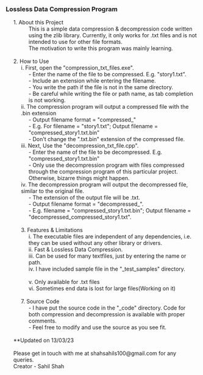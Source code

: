 <h3> Lossless Data Compression Program </h3>

<div class = "column1" style = "margin : 0px 0px 0px 20px" >
1. About this Project <br>
<div class = "column2" style = "margin: 0px 0px 0px 40px">
    This is a simple data compression & decompression code written using the zlib library. Currently, it only works for .txt files and is not intended to use for other file formats. <br>
    The motivation to write this program was mainly learning. <br>
    </div>
<br>
2. How to Use <br>
<div class = "column2" style = "margin: 0px 0px 0px 20px">    i. First, open the "compression_txt_files.exe". <br>
<div class = "column3" style = "margin: 0px 0px 0px 20px"> 
        - Enter the name of the file to be compressed. E.g. "story1.txt". <br>
        - Include an extension while entering the filename. <br>
        - You write the path if the file is not in the same directory. <br>
        - Be careful while writing the file or path name, as tab completion is not working. <br>
        </div>
    ii. The compression program will output a compressed file with the .bin extension <br>
    <div class = "column3" style = "margin: 0px 0px 0px 20px"> 
        - Output filename format = "compressed_<input_filename>" <br>
        - E.g. For filename = "story1.txt"; Output filename = "compressed_story1.txt.bin" <br> 
        - Don't change the ".txt.bin" extension of the compressed file. <br> 
        </div>
    iii. Next, Use the "decompression_txt_file.cpp". <br>
    <div class = "column3" style = "margin: 0px 0px 0px 20px"> 
        - Enter the name of the file to be decompressed. E.g. "compressed_story1.txt.bin" <br>
        - Only use the decompression program with files compressed through the compression program of this particular project. Otherwise, bizarre things might happen. <br>
        </div>
    iv. The decompression program will output the decompressed file, similar to the original file. <br>
    <div class = "column3" style = "margin: 0px 0px 0px 20px"> 
        - The extension of the output file will be .txt. <br>
        - Output filename format = "decompressed_<inputfilename>". <br> 
        - E.g. filename = "compressed_story1.txt.bin"; Output filename = "decompressed_compressed_story1.txt". <br>
        </div>
<br>
3. Features & Limitations <br>
<div class = "column2" style = "margin: 0px 0px 0px 20px">
    i. The executable files are independent of any dependencies, i.e. they can be used without any other library or drivers. <br>
    ii. Fast & Lossless Data Compression. <br>
    iii. Can be used for many textfiles, just by entering the name or path. <br>
    iv. I have included sample file in the "_test_samples" directory. <br>
<br>
    v. Only available for .txt files <br>
    vi. Sometimes end data is lost for large files(Working on it) <br>
    </div>
<br>
7. Source Code <br>
<div class = "column2" style = "margin: 0px 0px 0px 20px">
    - I have put the source code in the "_code" directory. Code for both compression and decompression is available with proper comments. <br>
    - Feel free to modify and use the source as you see fit. <br>
    </div>
<br>
</div>
**Updated on 13/03/23 <br>
<br>
Please get in touch with me at shahsahils100@gmail.com for any queries. <br>
Creator - Sahil Shah <br>
